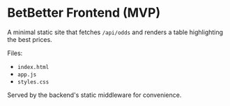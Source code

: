 
# BetBetter Frontend (MVP)

A minimal static site that fetches `/api/odds` and renders a table highlighting the best prices.

Files:
- `index.html`
- `app.js`
- `styles.css`

Served by the backend's static middleware for convenience.

